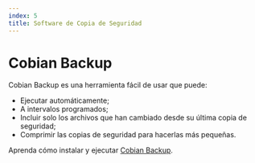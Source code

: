 ```yaml
---
index: 5
title: Software de Copia de Seguridad
---
```

# Cobian Backup

Cobian Backup es una herramienta fácil de usar que puede:

*   Ejecutar automáticamente;
*   A intervalos programados;
*   Incluir solo los archivos que han cambiado desde su última copia de seguridad;
*   Comprimir las copias de seguridad para hacerlas más pequeñas.

Aprenda cómo instalar y ejecutar [Cobian Backup](umbrella://tools/files/s_cobian-backup.md).